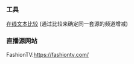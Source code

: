 ### 工具
[在线文本比较](http://wenbenbijiao.renrensousuo.com/) (通过比较来确定同一套源的频道增减)
### 直播源网站
FashionTV:https://fashiontv.com/
